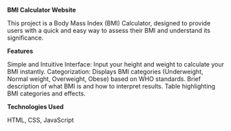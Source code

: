 **BMI Calculator Website**

This project is a Body Mass Index (BMI) Calculator, designed to provide users with a quick and easy way to assess their BMI and understand its significance.

**Features**

Simple and Intuitive Interface: Input your height and weight to calculate your BMI instantly.
Categorization: Displays BMI categories (Underweight, Normal weight, Overweight, Obese) based on WHO standards.
Brief description of what BMI is and how to interpret results.
Table highlighting BMI categories and effects.

**Technologies Used**

HTML, CSS, JavaScript
